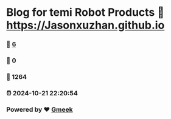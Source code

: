 # Blog for temi Robot Products :link: https://Jasonxuzhan.github.io 
### :page_facing_up: [6](https://Jasonxuzhan.github.io/tag.html) 
### :speech_balloon: 0 
### :hibiscus: 1264 
### :alarm_clock: 2024-10-21 22:20:54 
### Powered by :heart: [Gmeek](https://github.com/Meekdai/Gmeek)
